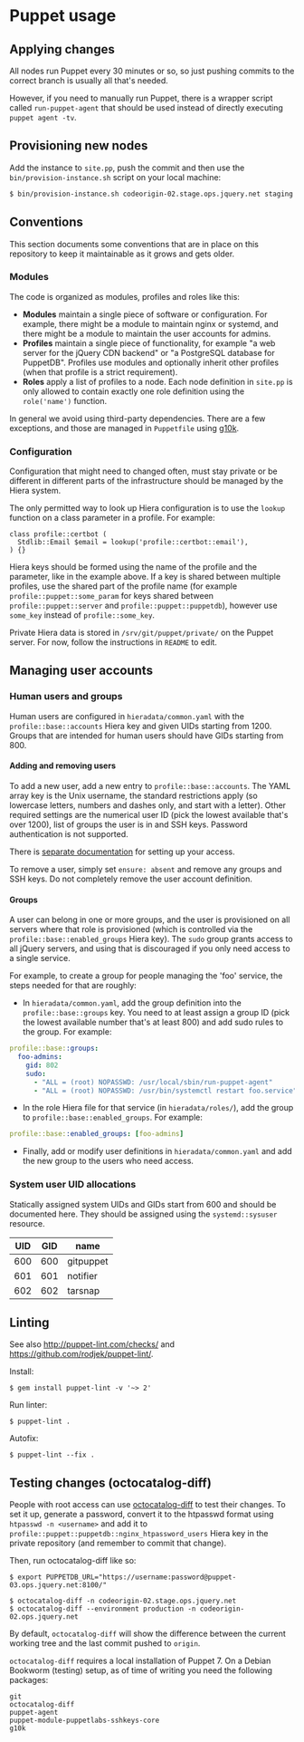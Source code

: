 # Puppet usage

## Applying changes

All nodes run Puppet every 30 minutes or so, so just pushing
commits to the correct branch is usually all that's needed.

However, if you need to manually run Puppet, there is a wrapper script
called `run-puppet-agent` that should be used instead of directly
executing `puppet agent -tv`.

## Provisioning new nodes

Add the instance to `site.pp`, push the commit and then use the
`bin/provision-instance.sh` script on your local machine:
```bash
$ bin/provision-instance.sh codeorigin-02.stage.ops.jquery.net staging
```

## Conventions

This section documents some conventions that are in place on this
repository to keep it maintainable as it grows and gets older.

### Modules

The code is organized as modules, profiles and roles like this:
* **Modules** maintain a single piece of software or configuration. For
  example, there might be a module to maintain nginx or systemd, and
  there might be a module to maintain the user accounts for admins.
* **Profiles** maintain a single piece of functionality, for example
  "a web server for the jQuery CDN backend" or "a PostgreSQL database
  for PuppetDB". Profiles use modules and optionally inherit other
  profiles (when that profile is a strict requirement).
* **Roles** apply a list of profiles to a node. Each node definition
  in `site.pp` is only allowed to contain exactly one role definition
  using the `role('name')` function.

In general we avoid using third-party dependencies. There are a few
exceptions, and those are managed in `Puppetfile` using [g10k].

[g10k]: https://github.com/xorpaul/g10k

### Configuration

Configuration that might need to changed often, must stay private or
be different in different parts of the infrastructure should be managed
by the Hiera system.

The only permitted way to look up Hiera configuration is to use the
`lookup` function on a class parameter in a profile. For example:

```puppet
class profile::certbot (
  Stdlib::Email $email = lookup('profile::certbot::email'),
) {}
```

Hiera keys should be formed using the name of the profile and the
parameter, like in the example above. If a key is shared between
multiple profiles, use the shared part of the profile name (for example
`profile::puppet::some_param` for keys shared between
`profile::puppet::server` and `profile::puppet::puppetdb`), however use
`some_key` instead of `profile::some_key`.

Private Hiera data is stored in `/srv/git/puppet/private/` on the
Puppet server. For now, follow the instructions in `README` to edit.

## Managing user accounts

### Human users and groups

Human users are configured in `hieradata/common.yaml` with the
`profile::base::accounts` Hiera key and given UIDs starting from 1200.
Groups that are intended for human users should have GIDs starting
from 800.

#### Adding and removing users

To add a new user, add a new entry to `profile::base::accounts`. The
YAML array key is the Unix username, the standard restrictions apply
(so lowercase letters, numbers and dashes only, and start with a
letter). Other required settings are the numerical user ID (pick the
lowest available that's over 1200), list of groups the user is in
and SSH keys. Password authentication is not supported.

There is [separate documentation] for setting up your access.

[separate documentation]: ./access.md

To remove a user, simply set `ensure: absent` and remove any groups and
SSH keys. Do not completely remove the user account definition.

#### Groups

A user can belong in one or more groups, and the user is provisioned
on all servers where that role is provisioned (which is controlled via
the `profile::base::enabled_groups` Hiera key). The `sudo` group grants
access to all jQuery servers, and using that is discouraged if you only
need access to a single service.

For example, to create a group for people managing the 'foo' service,
the steps needed for that are roughly:
* In `hieradata/common.yaml`, add the group definition into the
  `profile::base::groups` key. You need to at least assign a group ID
  (pick the lowest available number that's at least 800) and add sudo
  rules to the group. For example:
```yaml
profile::base::groups:
  foo-admins:
    gid: 802
    sudo:
      - "ALL = (root) NOPASSWD: /usr/local/sbin/run-puppet-agent"
      - "ALL = (root) NOPASSWD: /usr/bin/systemctl restart foo.service"
```
* In the role Hiera file for that service (in `hieradata/roles/`),
  add the group to `profile::base::enabled_groups`. For example:
```yaml
profile::base::enabled_groups: [foo-admins]
```
* Finally, add or modify user definitions in `hieradata/common.yaml`
  and add the new group to the users who need access.

### System user UID allocations

Statically assigned system UIDs and GIDs start from 600 and should be
documented here. They should be assigned using the `systemd::sysuser`
resource.

| UID | GID | name |
|-----|-----|------|
| 600 | 600 | gitpuppet
| 601 | 601 | notifier
| 602 | 602 | tarsnap

## Linting

See also <http://puppet-lint.com/checks/> and <https://github.com/rodjek/puppet-lint/>.

Install:
```
$ gem install puppet-lint -v '~> 2'
```

Run linter:
```shell-session
$ puppet-lint .
```

Autofix:
```shell-session
$ puppet-lint --fix .
```

## Testing changes (octocatalog-diff)

People with root access can use [octocatalog-diff] to test their
changes. To set it up, generate a password, convert it to the htpasswd
format using `htpasswd -n <username>` and add it to
`profile::puppet::puppetdb::nginx_htpassword_users` Hiera key in the
private repository (and remember to commit that change).

[octocatalog-diff]: https://github.com/github/octocatalog-diff/

Then, run octocatalog-diff like so:

```shell
$ export PUPPETDB_URL="https://username:password@puppet-03.ops.jquery.net:8100/"

$ octocatalog-diff -n codeorigin-02.stage.ops.jquery.net
$ octocatalog-diff --environment production -n codeorigin-02.ops.jquery.net
```

By default, `octocatalog-diff` will show the difference between the
current working tree and the last commit pushed to `origin`.

`octocatalog-diff` requires a local installation of Puppet 7. On a
Debian Bookworm (testing) setup, as of time of writing you need the
following packages:

```
git
octocatalog-diff
puppet-agent
puppet-module-puppetlabs-sshkeys-core
g10k
```
